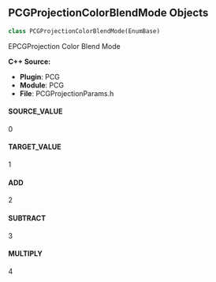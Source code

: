 ## PCGProjectionColorBlendMode Objects

```python
class PCGProjectionColorBlendMode(EnumBase)
```

EPCGProjection Color Blend Mode

**C++ Source:**

- **Plugin**: PCG
- **Module**: PCG
- **File**: PCGProjectionParams.h

<a id="unreal.PCGProjectionColorBlendMode.SOURCE_VALUE"></a>

#### SOURCE_VALUE

0

<a id="unreal.PCGProjectionColorBlendMode.TARGET_VALUE"></a>

#### TARGET_VALUE

1

<a id="unreal.PCGProjectionColorBlendMode.ADD"></a>

#### ADD

2

<a id="unreal.PCGProjectionColorBlendMode.SUBTRACT"></a>

#### SUBTRACT

3

<a id="unreal.PCGProjectionColorBlendMode.MULTIPLY"></a>

#### MULTIPLY

4

<a id="unreal.PCGMetadataFilterMode"></a>